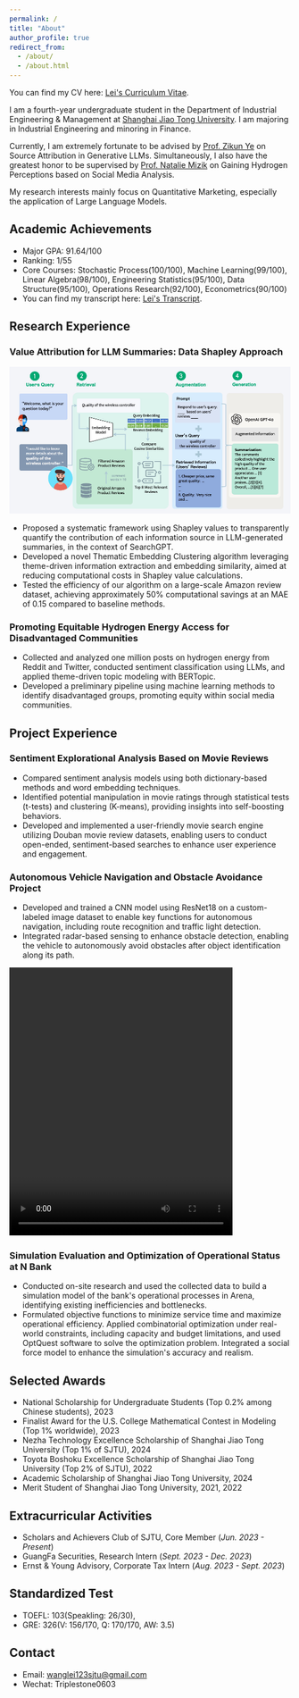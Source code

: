 ```yaml
---
permalink: /
title: "About"
author_profile: true
redirect_from: 
  - /about/
  - /about.html
---
```


<!-- -->
You can find my CV here: [Lei's Curriculum Vitae](../Lei_CV_latex.pdf).


I am a fourth-year undergraduate student in the Department of Industrial Engineering & Management at [Shanghai Jiao Tong University](https://en.sjtu.edu.cn/). I am majoring in Industrial Engineering and minoring in Finance.

Currently, I am extremely fortunate to be advised by [Prof. Zikun Ye](https://zikunye.com/) on Source Attribution in Generative LLMs. Simultaneously, I also have the greatest honor to be supervised by [Prof. Natalie Mizik](https://foster.uw.edu/faculty-research/directory/natalie-mizik/) on Gaining Hydrogen Perceptions based on Social Media Analysis. 

My research interests mainly focus on Quantitative Marketing, especially the application of Large Language Models.

Academic Achievements
------
* Major GPA: 91.64/100
* Ranking: 1/55
* Core Courses: Stochastic Process(100/100), Machine Learning(99/100), Linear Algebra(98/100), Engineering Statistics(95/100), Data Structure(95/100), Operations Research(92/100), Econometrics(90/100)
* You can find my transcript here: [Lei's Transcript](../files/Transcript.pdf).


Research Experience
------
### Value Attribution for LLM Summaries: Data Shapley Approach                   

<img src="../framework.png" alt="Profile Picture" width="800" height="auto">


* Proposed a systematic framework using Shapley values to transparently quantify the contribution of each
information source in LLM-generated summaries, in the context of SearchGPT.
* Developed a novel Thematic Embedding Clustering algorithm leveraging theme-driven information extraction and
embedding similarity, aimed at reducing computational costs in Shapley value calculations.
* Tested the efficiency of our algorithm on a large-scale Amazon review dataset, achieving approximately 50%
computational savings at an MAE of 0.15 compared to baseline methods.

### Promoting Equitable Hydrogen Energy Access for Disadvantaged Communities             

* Collected and analyzed one million posts on hydrogen energy from Reddit and Twitter, conducted sentiment
classification using LLMs, and applied theme-driven topic modeling with BERTopic.
* Developed a preliminary pipeline using machine learning methods to identify disadvantaged groups, promoting
equity within social media communities.


Project Experience
------

### Sentiment Explorational Analysis Based on Movie Reviews            

* Compared sentiment analysis models using both dictionary-based methods and word embedding techniques.
* Identified potential manipulation in movie ratings through statistical tests (t-tests) and clustering (K-means),
providing insights into self-boosting behaviors.
* Developed and implemented a user-friendly movie search engine utilizing Douban movie review datasets, enabling users to conduct open-ended, sentiment-based searches to enhance user experience and engagement.


### Autonomous Vehicle Navigation and Obstacle Avoidance Project                   

* Developed and trained a CNN model using ResNet18 on a custom-labeled image dataset to enable key functions for autonomous navigation, including route recognition and traffic light detection.
* Integrated radar-based sensing to enhance obstacle detection, enabling the vehicle to autonomously avoid obstacles after object identification along its path.

<video width="400" height="480" controls>
  <source src="../files/self_driving_video.mp4" type="video/mp4">
  Your browser does not support the video tag.
</video>

### Simulation Evaluation and Optimization of Operational Status at N Bank

* Conducted on-site research and used the collected data to build a simulation model of the bank's operational processes in Arena, identifying existing inefficiencies and bottlenecks.
* Formulated objective functions to minimize service time and maximize operational efficiency. Applied combinatorial optimization under real-world constraints, including capacity and budget limitations, and used OptQuest software to solve the optimization problem. Integrated a social force model to enhance the simulation's accuracy and realism.


Selected Awards
------
* National Scholarship for Undergraduate Students (Top 0.2% among Chinese students), 2023
* Finalist Award for the U.S. College Mathematical Contest in Modeling (Top 1% worldwide), 2023
* Nezha Technology Excellence Scholarship of Shanghai Jiao Tong University (Top 1% of SJTU), 2024
* Toyota Boshoku Excellence Scholarship of Shanghai Jiao Tong University (Top 2% of SJTU), 2022
* Academic Scholarship of Shanghai Jiao Tong University, 2024
* Merit Student of Shanghai Jiao Tong University, 2021, 2022


Extracurricular Activities
------
* Scholars and Achievers Club of SJTU, Core Member                                                 (_Jun. 2023 - Present_)
* GuangFa Securities, Research Intern                                                  (_Sept. 2023 - Dec. 2023_)
* Ernst & Young Advisory, Corporate Tax Intern                                 (_Aug. 2023 - Sept. 2023_)

Standardized Test
------
* TOEFL: 103(Speakling: 26/30),
* GRE: 326(V: 156/170, Q: 170/170, AW: 3.5)

Contact
------
* Email: wanglei123sjtu@gmail.com
* Wechat: Triplestone0603
